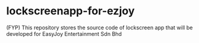 lockscreenapp-for-ezjoy
=======================

(FYP) This repository stores the source code of lockscreen app that will be developed for EasyJoy Entertainment Sdn Bhd 
